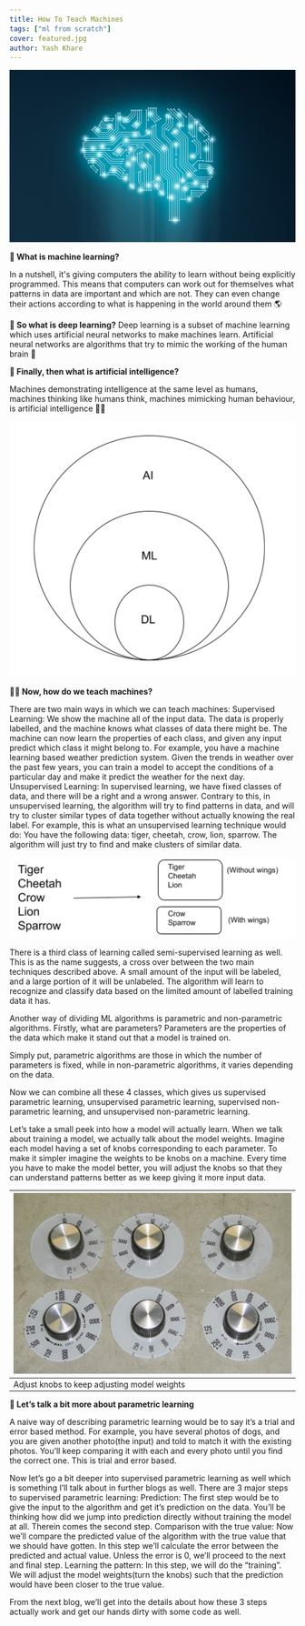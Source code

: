```yaml
---
title: How To Teach Machines
tags: ["ml from scratch"]
cover: featured.jpg
author: Yash Khare
---
```


<center>

<img src="featured.jpg" width="720" />

</center>

**📠 What is machine learning?**

In a nutshell, it's giving computers the ability to learn without being explicitly programmed. This means that computers can work out for themselves what patterns in data are important and which are not. They can even change their actions according to what is happening in the world around them 🌎

**🌊 So what is deep learning?**
Deep learning is a subset of machine learning which uses artificial neural networks to make machines learn. Artificial neural networks are algorithms that try to mimic the working of the human brain 🧠 

**🤖 Finally, then what is artificial intelligence?**

Machines demonstrating intelligence at the same level as humans, machines thinking like humans think, machines mimicking human behaviour, is artificial intelligence 🙋‍♂️

![relation](./1.png)

**👨‍🏫 Now, how do we teach machines?**

There are two main ways in which we can teach machines: 
Supervised Learning: We show the machine all of the input data. The data is properly labelled, and the machine knows what classes of data there might be. The machine can now learn the properties of each class, and given any input predict which class it might belong to. For example, you have a machine learning based weather prediction system. Given the trends in weather over the past few years, you can train a model to accept the conditions of a particular day and make it predict the weather for the next day. 
Unsupervised Learning: In supervised learning, we have fixed classes of data, and there will be a right and a wrong answer. Contrary to this, in unsupervised learning, the algorithm will try to find patterns in data, and will try to cluster similar types of data together without actually knowing the real label. For example, this is what an unsupervised learning technique would do:
You have the following data: tiger, cheetah, crow, lion, sparrow. The algorithm will just try to find and make clusters of similar data.

![clustering](./2.png)

There is a third class of learning called semi-supervised learning as well. This is as the name suggests, a cross over between the two main techniques described above. A small amount of the input  will be labeled, and a large portion of it will be unlabeled. The algorithm will learn to recognize and classify data based on the limited amount of labelled training data it has.   

Another way of dividing ML algorithms is parametric and non-parametric algorithms. 
Firstly, what are parameters?
Parameters are the properties of the data which make it stand out that a model is trained on.   

Simply put, parametric algorithms are those in which the number of parameters is fixed, while in non-parametric algorithms, it varies depending on the data. 

Now we can combine all these 4 classes, which gives us supervised parametric learning, unsupervised parametric learning, supervised non-parametric learning, and unsupervised non-parametric learning. 

Let’s take a small peek into how a model will actually learn.
When we talk about training a model, we actually talk about the model weights. Imagine each model having a set of knobs corresponding to each parameter. To make it simpler imagine the weights to be knobs on a machine. Every time you have to make the model better, you will adjust the knobs so that they can understand patterns better as we keep giving it more input data.

<center>

| ![weights](./3.png) |
|---|
| Adjust knobs to keep adjusting model weights |

</center>

**🎯 Let’s talk a bit more about parametric learning**

A naive way of describing parametric learning would be to say it’s a trial and error based method. For example, you have several photos of dogs, and you are given another photo(the input) and told to match it with the existing photos. You’ll keep comparing it with each and every photo until you find the correct one. This is trial and error based. 

Now let’s go a bit deeper into supervised parametric learning as well which is something I’ll talk about in further blogs as well. 
There are 3 major steps to supervised parametric learning: 
Prediction: The first step would be to give the input to the algorithm and get it’s prediction on the data. You’ll be thinking how did we jump into prediction directly without training the model at all. Therein comes  the second step. 
Comparison with the true value: Now we’ll compare the predicted value of the algorithm with the true value that we should have gotten. In this step we’ll calculate the error between the predicted and actual value. Unless the error is 0, we’ll proceed to the next and final step. 
Learning the pattern: In this step, we will do the “training”. We will adjust the model weights(turn the knobs) such that the prediction would have been closer to the true value.


From the next blog, we’ll get into the details about how these 3 steps actually work and get our hands dirty with some code as well. 
